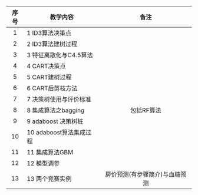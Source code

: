 | 序号 | 教学内容                |              备注              |
| :--: | ----------------------- | :----------------------------: |
|  1   | 1 ID3算法决策点         |                                |
|  2   | 2 ID3算法建树过程       |                                |
|  3   | 3 特征离散化与C4.5算法  |                                |
|  4   | 4 CART决策点            |                                |
|  5   | 5 CART建树过程          |                                |
|  6   | 6 CART后剪枝方法        |                                |
|  7   | 7 决策树使用与评价标准  |                                |
|  8   | 8 集成算法之bagging     |           包括RF算法           |
|  9   | 9 adaboost 决策树桩     |                                |
|  10  | 10 adaboost算法集成过程 |                                |
|  11  | 11 集成算法GBM          |                                |
|  12  | 12 模型调参             |                                |
|  13  | 13 两个竞赛实例         | 房价预测(有步骤简介)与血糖预测 |